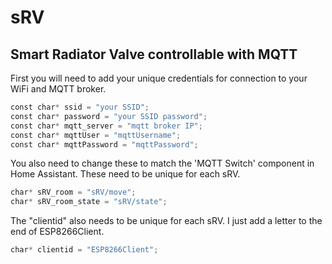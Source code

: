 # sRV
## Smart Radiator Valve controllable with MQTT

First you will need to add your unique credentials for connection to your WiFi and MQTT broker.

```Python
const char* ssid = "your SSID";
const char* password = "your SSID password";
const char* mqtt_server = "mqtt broker IP";
const char* mqttUser = "mqttUsername";
const char* mqttPassword = "mqttPassword";
```

You also need to change these to match the 'MQTT Switch' component in Home Assistant. These need to be unique for each sRV.

```Python
char* sRV_room = "sRV/move";
char* sRV_room_state = "sRV/state";
```

The "clientid" also needs to be unique for each sRV. I just add a letter to the end of ESP8266Client.

```Python
char* clientid = "ESP8266Client";
```

